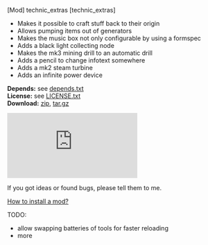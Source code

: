 [Mod] technic_extras [technic_extras]

* Makes it possible to craft stuff back to their origin
* Allows pumping items out of generators
* Makes the music box not only configurable by using a formspec
* Adds a black light collecting node
* Makes the mk3 mining drill to an automatic drill
* Adds a pencil to change infotext somewhere
* Adds a mk2 steam turbine
* Adds an infinite power device

**Depends:** see [depends.txt](https://raw.githubusercontent.com/HybridDog/technic_extras/master/depends.txt)  
**License:** see [LICENSE.txt](https://raw.githubusercontent.com/HybridDog/technic_extras/master/LICENSE.txt)  
**Download:** [zip](https://github.com/HybridDog/technic_extras/archive/master.zip), [tar.gz](https://github.com/HybridDog/technic_extras/archive/master.tar.gz)

![I'm a screenshot!](https://forum.minetest.net/download/file.php?mode=view&id=2322&sid=ba08df599a9469a803fe5523444e2e3a)

If you got ideas or found bugs, please tell them to me.

[How to install a mod?](http://wiki.minetest.net/Installing_Mods)

TODO:  
* allow swapping batteries of tools for faster reloading
* more
